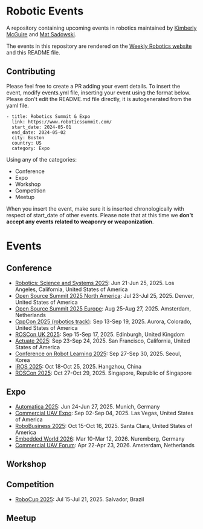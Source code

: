 # Robotic Events
A repository containing upcoming events in robotics maintained by [Kimberly McGuire](https://www.linkedin.com/in/knmcguire/) and [Mat Sadowski](https://www.linkedin.com/in/mateuszsadowski/).

The events in this repository are rendered on the [Weekly Robotics website](https://www.weeklyrobotics.com/events) and this README file.

## Contributing

Please feel free to create a PR adding your event details. To insert the event, modify events.yml file, inserting your event using the format below. Please don't edit the README.md file directly, it is autogenerated from the yaml file.

```
- title: Robotics Summit & Expo
  link: https://www.roboticssummit.com/
  start_date: 2024-05-01
  end_date: 2024-05-02
  city: Boston
  country: US
  category: Expo
```

Using any of the categories:
* Conference
* Expo
* Workshop
* Competition
* Meetup

When you insert the event, make sure it is inserted chronologically with respect of start_date of other events. Please note that at this time we **don't accept any events related to weaponry or weaponization**.

# Events


## Conference


* [Robotics: Science and Systems 2025](https://roboticsconference.org/2025/): Jun 21-Jun 25, 2025. Los Angeles, California, United States of America
* [Open Source Summit 2025 North America](https://events.linuxfoundation.org/open-source-summit-north-america/): Jul 23-Jul 25, 2025. Denver, United States of America
* [Open Source Summit 2025 Europe](https://events.linuxfoundation.org/open-source-summit-europe/): Aug 25-Aug 27, 2025. Amsterdam, Netherlands
* [CppCon 2025 (robotics track)](https://cppcon.org/robotics-track/): Sep 13-Sep 19, 2025. Aurora, Colorado, United States of America
* [ROSCon UK 2025](https://roscon.org.uk): Sep 15-Sep 17, 2025. Edinburgh, United Kingdom
* [Actuate 2025](https://actuate.foxglove.dev/): Sep 23-Sep 24, 2025. San Francisco, California, United States of America
* [Conference on Robot Learning 2025](https://www.corl.org/home): Sep 27-Sep 30, 2025. Seoul, Korea
* [IROS 2025](http://www.iros25.org/): Oct 18-Oct 25, 2025. Hangzhou, China
* [ROSCon 2025](https://roscon.ros.org/2025/): Oct 27-Oct 29, 2025. Singapore, Republic of Singapore

## Expo


* [Automatica 2025](https://automatica-munich.com/en/): Jun 24-Jun 27, 2025. Munich, Germany
* [Commercial UAV Expo](https://www.expouav.com): Sep 02-Sep 04, 2025. Las Vegas, United States of America
* [RoboBusiness 2025](https://www.robobusiness.com/): Oct 15-Oct 16, 2025. Santa Clara, United States of America
* [Embedded World 2026](https://www.embedded-world.de/en): Mar 10-Mar 12, 2026. Nuremberg, Germany
* [Commercial UAV Forum](https://www.forumuav.com/): Apr 22-Apr 23, 2026. Amsterdam, Netherlands

## Workshop



## Competition


* [RoboCup 2025](https://2025.robocup.org/): Jul 15-Jul 21, 2025. Salvador, Brazil

## Meetup


